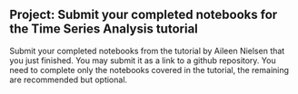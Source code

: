 ## Project: Submit your completed notebooks for the Time Series Analysis tutorial
Submit your completed notebooks from the tutorial by Aileen Nielsen that you just finished. You may submit it as a link to a github repository. You need to complete only the notebooks covered in the tutorial, the remaining are recommended but optional.
